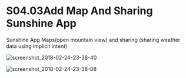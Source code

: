 # S04.03Add Map And Sharing Sunshine App
Sunshine App Maps(open mountain view) and sharing (sharing weather data using implicit intent)

![screenshot_2018-02-24-23-38-40](https://user-images.githubusercontent.com/35850688/36633479-62a5861e-194b-11e8-8354-1ee4649cac22.png)

![screenshot_2018-02-24-23-38-08](https://user-images.githubusercontent.com/35850688/36633492-98183d32-194b-11e8-9f02-9d9970b97fdd.png)





